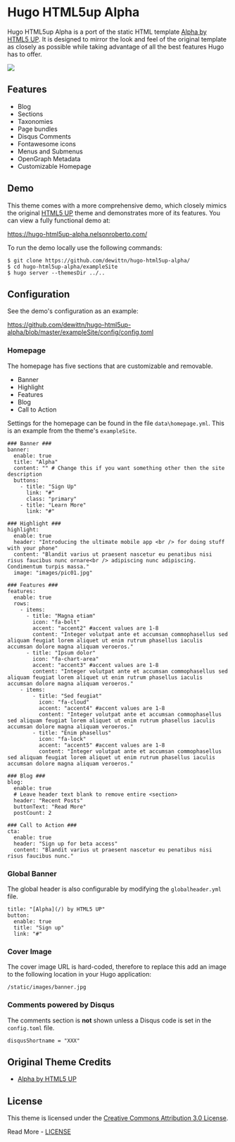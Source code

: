 # Hugo HTML5up Alpha

Hugo HTML5up Alpha is a port of the static HTML template [Alpha by HTML5 UP](https://html5up.net/alpha). It is designed to mirror the look and feel of the original template as closely as possible while taking advantage of all the best features Hugo has to offer.

![](https://github.com/dewittn/hugo-html5up-alpha/blob/master/images/screenshot.png)

## Features

- Blog
- Sections
- Taxonomies
- Page bundles
- Disqus Comments
- Fontawesome icons
- Menus and Submenus
- OpenGraph Metadata
- Customizable Homepage

## Demo

This theme comes with a more comprehensive demo, which closely mimics the original [HTML5 UP](https://html5up.net/alpha) theme and demonstrates more of its features. You can view a fully functional demo at:

https://hugo-html5up-alpha.nelsonroberto.com/

To run the demo locally use the following commands:

```
$ git clone https://github.com/dewittn/hugo-html5up-alpha/
$ cd hugo-html5up-alpha/exampleSite
$ hugo server --themesDir ../..
```


## Configuration

See the demo's configuration as an example:

https://github.com/dewittn/hugo-html5up-alpha/blob/master/exampleSite/config/config.toml

### Homepage
The homepage has five sections that are customizable and removable.

- Banner
- Highlight
- Features
- Blog
- Call to Action

Settings for the homepage can be found in the file `data\homepage.yml`. This is an example from the theme's `exampleSite`.

```
### Banner ###
banner:
  enable: true
  title: "Alpha"
  content: "" # Change this if you want something other then the site description
  buttons:
    - title: "Sign Up"
      link: "#"
      class: "primary"
    - title: "Learn More"
      link: "#"

### Highlight ###
highlight:
  enable: true
  header: "Introducing the ultimate mobile app <br /> for doing stuff with your phone"
  content: "Blandit varius ut praesent nascetur eu penatibus nisi risus faucibus nunc ornare<br /> adipiscing nunc adipiscing. Condimentum turpis massa."
  image: "images/pic01.jpg"

### Features ###
features:
  enable: true
  rows:
    - items:
      - title: "Magna etiam"
        icon: "fa-bolt"
        accent: "accent2" #accent values are 1-8
        content: "Integer volutpat ante et accumsan commophasellus sed aliquam feugiat lorem aliquet ut enim rutrum phasellus iaculis accumsan dolore magna aliquam veroeros."
      - title: "Ipsum dolor"
        icon: "fa-chart-area"
        accent: "accent3" #accent values are 1-8
        content: "Integer volutpat ante et accumsan commophasellus sed aliquam feugiat lorem aliquet ut enim rutrum phasellus iaculis accumsan dolore magna aliquam veroeros."
    - items:
        - title: "Sed feugiat"
          icon: "fa-cloud"
          accent: "accent4" #accent values are 1-8
          content: "Integer volutpat ante et accumsan commophasellus sed aliquam feugiat lorem aliquet ut enim rutrum phasellus iaculis accumsan dolore magna aliquam veroeros."
        - title: "Enim phasellus"
          icon: "fa-lock"
          accent: "accent5" #accent values are 1-8
          content: "Integer volutpat ante et accumsan commophasellus sed aliquam feugiat lorem aliquet ut enim rutrum phasellus iaculis accumsan dolore magna aliquam veroeros."

### Blog ###
blog:
  enable: true
  # Leave header text blank to remove entire <section>
  header: "Recent Posts"
  buttonText: "Read More"
  postCount: 2

### Call to Action ###
cta:
  enable: true
  header: "Sign up for beta access"
  content: "Blandit varius ut praesent nascetur eu penatibus nisi risus faucibus nunc."
```

### Global Banner
The global header is also configurable by modifying the `globalheader.yml` file.

```
title: "[Alpha](/) by HTML5 UP"
button:
  enable: true
  title: "Sign up"
  link: "#"
```

### Cover Image

The cover image URL is hard-coded, therefore to replace this add an image to the following location in your Hugo application:

```
/static/images/banner.jpg
```

### Comments powered by Disqus

The comments section is **not** shown unless a Disqus code is set in the `config.toml` file.

```
disqusShortname = "XXX"
```

## Original Theme Credits

- [Alpha by HTML5 UP](https://html5up.net/alpha)

## License

This theme is licensed under the [Creative Commons Attribution 3.0 License](https://creativecommons.org/licenses/by/3.0/).

Read More - [LICENSE](LICENSE)